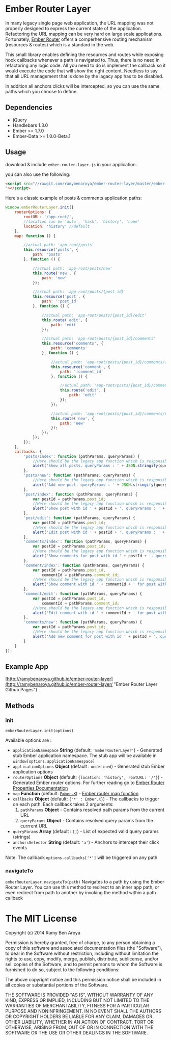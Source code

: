 # Ember Router Layer #

In many legacy single page web application, the URL mapping was not properly designed to express the current state of the application.
Refactoring the URL mapping can be very hard on large scale applications.
Fortunately, [Ember Router](http://emberjs.com/guides/routing/defining-your-routes/ "Ember - Defining your routes") offers a comperhensive routing mechanism (resources & routes) which is a standard in the web.

This small library enables defining the resources and routes while exposing hook callbacks whenever a path is navigated to.
Thus, there is no need in refactoring any logic code. All you need to do is implement the callback so it would execute the code that will show the right content. Needless to say that all URL management that is done by the lagacy app has to be disabled.

In addition all anchors clicks will be intercepted, so you can use the same paths which you choose to define.

## Dependencies ##
- jQuery
- Handlebars 1.3.0
- Ember >= 1.7.0
- Ember-Data >= 1.0.0-Beta.1


## Usage ##
download & include `ember-router-layer.js` in your application.

you can also use the following:
```html
<script src="//rawgit.com/ramybenaroya/ember-router-layer/master/ember-router-layer.js
"></script>
```
Here's a classic example of posts & comments application paths:
```javascript
window.emberRouterLayer.init({
    routerOptions: {
        rootURL: '/app-root/',
        //location can be 'auto', 'hash', 'history', 'none' 
        location: 'history' //default
    },
    map: function () {

        //actual path: 'app-root/posts'
        this.resource('posts', {
            path: 'posts'
        }, function () {

            //actual path: 'app-root/posts/new'
            this.route('new', {
                path: 'new'
            });

            //actual path: 'app-root/posts/{post_id}'
            this.resource('post', {
                path: ':post_id'
            }, function () {

                //actual path: 'app-root/posts/{post_id}/edit'
                this.route('edit', {
                    path: 'edit'
                });

                //actual path: 'app-root/posts/{post_id}/comments'
                this.resource('comments', {
                    path: 'comments'
                }, function () {

                    //actual path: 'app-root/posts/{post_id}/comments/{comment_id}'
                    this.resource('comment', {
                        path: ':comment_id'
                    }, function () {

                        //actual path: 'app-root/posts/{post_id}/comments/{comment_id}/edit'
                        this.route('edit', {
                            path: 'edit'
                        });
                    });

                    //actual path: 'app-root/posts/{post_id}/comments/new'
                    this.route('new', {
                        path: 'new'
                    });
                });
            });
        });
    },
    callbacks: {
        'posts/index': function (pathParams, queryParams) {
            //Here should be the legacy app function which is responsible handling 'posts' path
            alert('Show all posts. queryParams : ' + JSON.stringify(queryParams));
        },
        'posts/new': function (pathParams, queryParams) {
            //Here should be the legacy app function which is responsible handling 'posts/new' path
            alert('Add new post. queryParams : ' + JSON.stringify(queryParams));
        },
        'post/index': function (pathParams, queryParams) {
            var postId = pathParams.post_id;
            //Here should be the legacy app function which is responsible handling 'posts/{post_id}' path
            alert('Show post with id ' + postId + '. queryParams : ' + JSON.stringify(queryParams));
        },
        'post/edit': function (pathParams, queryParams) {
            var postId = pathParams.post_id;
            //Here should be the legacy app function which is responsible handling 'posts/{post_id}/edit' path
            alert('Edit post with id ' + postId + '. queryParams : ' + JSON.stringify(queryParams));
        },
        'comments/index': function (pathParams, queryParams) {
            var postId = pathParams.post_id;
            //Here should be the legacy app function which is responsible handling 'posts/{post_id}/comments' path
            alert('Show comments for post with id ' + postId + '. queryParams : ' + JSON.stringify(queryParams));
        },
        'comment/index': function (pathParams, queryParams) {
            var postId = pathParams.post_id,
                commentId = pathParams.comment_id;
            //Here should be the legacy app function which is responsible handling 'posts/{post_id}/{comment_id}' path
            alert('Show comment with id ' + commentId + ' for post with id ' + postId + '. queryParams : ' + JSON.stringify(queryParams));
        },
        'comment/edit': function (pathParams, queryParams) {
            var postId = pathParams.post_id,
                commentId = pathParams.comment_id;
            //Here should be the legacy app function which is responsible handling 'posts/{post_id}/{comment_id}/edit' path
            alert('Edit comment with id ' + commentId + ' for post with id ' + postId + '. queryParams : ' + JSON.stringify(queryParams));
        },
        'comments/new': function (pathParams, queryParams) {
            var postId = pathParams.post_id;
            //Here should be the legacy app function which is responsible handling 'posts/{post_id}/comments/new' path
            alert('Add new comment for post with id ' + postId + '. queryParams : ' + JSON.stringify(queryParams));
        }
    }
});
```

## Example App ##
[http://ramybenaroya.github.io/ember-router-layer](http://ramybenaroya.github.io/ember-router-layer/ "Ember Router Layer Github Pages")


## Methods ##
### init ###
`emberRouterLayer.init(options)`

Available options are :
+ `applicationNamespace` **String** (default: `'EmberRouterLayer'`) - Generated stub Ember application namespace. The stub app will be available in `window[options.applicationNamespace]` 
+ `applicationOptions` **Object** (default : `undefined`) - Generated stub Ember application options
+ `routerOptions` **Object** (default: `{location: 'history', rootURL: '/'}`) - Generated Ember router options. For further reading go to [Ember Router Properties Documentation](http://emberjs.com/api/classes/Ember.Router.html, "Ember Router")
+ `map` **Function** (default: [`Ember.K`](https://github.com/emberjs/ember.js/blob/3b60016c2b6b38646d954014d10f74fcfe1a3d54/packages/ember-metal/lib/core.js#L101)) - [Ember router map function](http://emberjs.com/guides/routing/defining-your-routes/ "Ember - Defining your routes") 
+ `callbacks` **Object** (default: `{'*' : Ember.K}`) - The callbacks to trigger on each path. Each callback takes 2 arguments:
	1. `pathParams` **Object** - Contains resolved path params from the current URL
	2. `queryParams` **Object** - Contains resolved query params from the currrent URL
+ `queryParams` **Array** (default : `[]`) - List of expected valid query params (strings)
+ `anchorsSelector` **String** (default: `'a'`) - Anchors to intercept their click events

Note: The callback `options.callbacks['*']` will be triggered on any path

### navigateTo ###
`emberRouterLayer.navigateTo(path)`
Navigates to a path by using the Ember Router Layer. You can use this method to redirect to an inner app path, or even redirect from path to another by invoking the method within a path callback

The MIT License
===============

Copyright (c) 2014 Ramy Ben Aroya

Permission is hereby granted, free of charge, to any person obtaining a copy
of this software and associated documentation files (the "Software"), to deal
in the Software without restriction, including without limitation the rights
to use, copy, modify, merge, publish, distribute, sublicense, and/or sell
copies of the Software, and to permit persons to whom the Software is
furnished to do so, subject to the following conditions:

The above copyright notice and this permission notice shall be included in
all copies or substantial portions of the Software.

THE SOFTWARE IS PROVIDED "AS IS", WITHOUT WARRANTY OF ANY KIND, EXPRESS OR
IMPLIED, INCLUDING BUT NOT LIMITED TO THE WARRANTIES OF MERCHANTABILITY,
FITNESS FOR A PARTICULAR PURPOSE AND NONINFRINGEMENT. IN NO EVENT SHALL THE
AUTHORS OR COPYRIGHT HOLDERS BE LIABLE FOR ANY CLAIM, DAMAGES OR OTHER
LIABILITY, WHETHER IN AN ACTION OF CONTRACT, TORT OR OTHERWISE, ARISING FROM,
OUT OF OR IN CONNECTION WITH THE SOFTWARE OR THE USE OR OTHER DEALINGS IN
THE SOFTWARE.